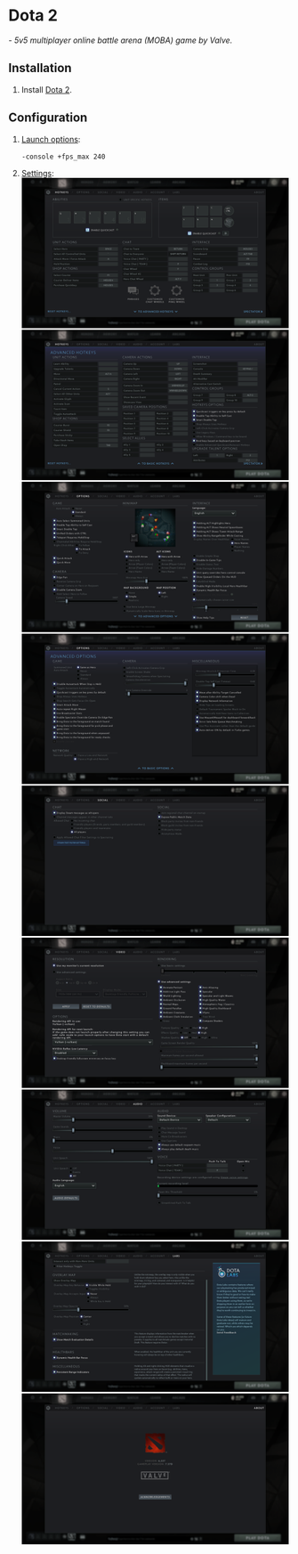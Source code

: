 # Dota 2

*- 5v5 multiplayer online battle arena (MOBA) game by Valve.*

## Installation

1. Install [Dota 2](https://store.steampowered.com/app/570/Dota_2/).

## Configuration

1. [Launch options](https://liquipedia.net/dota2game/Launch_Options):
    ```
    -console +fps_max 240
    ```
1. [Settings](https://liquipedia.net/dota2/Settings):
    ![](settings/settings-01.png)
    ![](settings/settings-02.png)
    ![](settings/settings-03.png)
    ![](settings/settings-04.png)
    ![](settings/settings-05.png)
    ![](settings/settings-06.png)
    ![](settings/settings-07.png)
    ![](settings/settings-08.png)
    ![](settings/settings-09.png)
